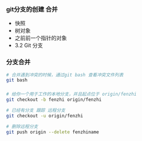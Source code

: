 ### git分支的创建 合并
- 快照
- 树对象
- 之前前一个指针的对象
- 3.2 Git 分支


### 分支合并
```bash
# 合并遇到冲突的时候，通过git bash 查看冲突文件列表
git bash

```

### 
```bash
# 给你一个用于工作的本地分支，并且起点位于 origin/fenzhi  
git checkout -b fenzhi origin/fenzhi

# 已经有分支 跟踪 远程分支
git checkout -u origin/fenzhi

# 删除远程分支
git push origin --delete fenzhiname
```
